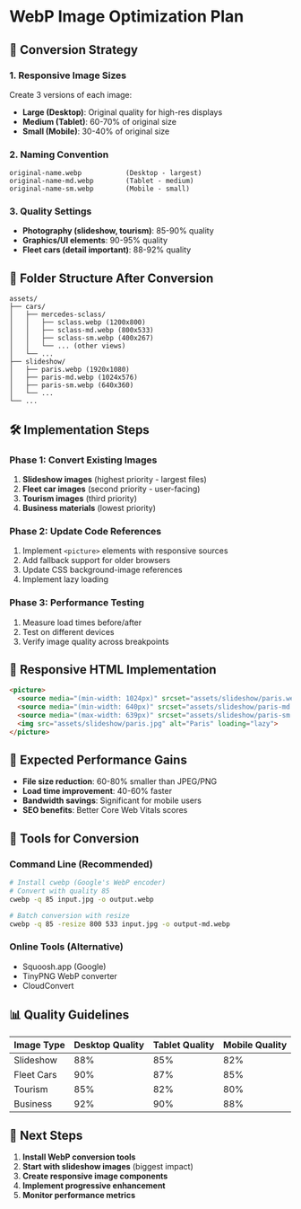 # WebP Image Optimization Plan

## 🎯 Conversion Strategy

### 1. **Responsive Image Sizes**
Create 3 versions of each image:
- **Large (Desktop)**: Original quality for high-res displays
- **Medium (Tablet)**: 60-70% of original size
- **Small (Mobile)**: 30-40% of original size

### 2. **Naming Convention**
```
original-name.webp           (Desktop - largest)
original-name-md.webp        (Tablet - medium)
original-name-sm.webp        (Mobile - small)
```

### 3. **Quality Settings**
- **Photography (slideshow, tourism)**: 85-90% quality
- **Graphics/UI elements**: 90-95% quality
- **Fleet cars (detail important)**: 88-92% quality

## 📁 Folder Structure After Conversion

```
assets/
├── cars/
│   ├── mercedes-sclass/
│   │   ├── sclass.webp (1200x800)
│   │   ├── sclass-md.webp (800x533)
│   │   ├── sclass-sm.webp (400x267)
│   │   └── ... (other views)
│   └── ...
├── slideshow/
│   ├── paris.webp (1920x1080)
│   ├── paris-md.webp (1024x576)
│   ├── paris-sm.webp (640x360)
│   └── ...
└── ...
```

## 🛠️ Implementation Steps

### Phase 1: Convert Existing Images
1. **Slideshow images** (highest priority - largest files)
2. **Fleet car images** (second priority - user-facing)
3. **Tourism images** (third priority)
4. **Business materials** (lowest priority)

### Phase 2: Update Code References
1. Implement `<picture>` elements with responsive sources
2. Add fallback support for older browsers
3. Update CSS background-image references
4. Implement lazy loading

### Phase 3: Performance Testing
1. Measure load times before/after
2. Test on different devices
3. Verify image quality across breakpoints

## 📱 Responsive HTML Implementation

```html
<picture>
  <source media="(min-width: 1024px)" srcset="assets/slideshow/paris.webp">
  <source media="(min-width: 640px)" srcset="assets/slideshow/paris-md.webp">
  <source media="(max-width: 639px)" srcset="assets/slideshow/paris-sm.webp">
  <img src="assets/slideshow/paris.jpg" alt="Paris" loading="lazy">
</picture>
```

## 🎯 Expected Performance Gains

- **File size reduction**: 60-80% smaller than JPEG/PNG
- **Load time improvement**: 40-60% faster
- **Bandwidth savings**: Significant for mobile users
- **SEO benefits**: Better Core Web Vitals scores

## 🔧 Tools for Conversion

### Command Line (Recommended)
```bash
# Install cwebp (Google's WebP encoder)
# Convert with quality 85
cwebp -q 85 input.jpg -o output.webp

# Batch conversion with resize
cwebp -q 85 -resize 800 533 input.jpg -o output-md.webp
```

### Online Tools (Alternative)
- Squoosh.app (Google)
- TinyPNG WebP converter
- CloudConvert

## 📊 Quality Guidelines

| Image Type | Desktop Quality | Tablet Quality | Mobile Quality |
|------------|----------------|----------------|----------------|
| Slideshow  | 88%            | 85%            | 82%            |
| Fleet Cars | 90%            | 87%            | 85%            |
| Tourism    | 85%            | 82%            | 80%            |
| Business   | 92%            | 90%            | 88%            |

## 🚀 Next Steps

1. **Install WebP conversion tools**
2. **Start with slideshow images** (biggest impact)
3. **Create responsive image components**
4. **Implement progressive enhancement**
5. **Monitor performance metrics**